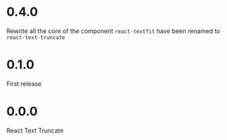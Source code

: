 # 0.4.0

Rewrite all the core of the component
`react-textfit` have been renamed to `react-text-truncate`

# 0.1.0

First release

# 0.0.0

React Text Truncate
